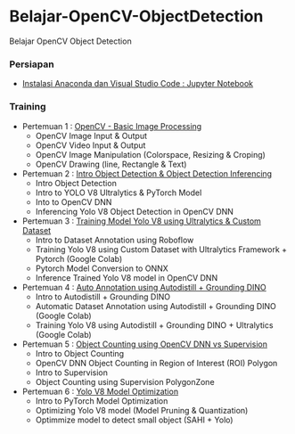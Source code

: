 # Belajar-OpenCV-ObjectDetection
Belajar OpenCV Object Detection

### Persiapan
- [Instalasi Anaconda dan Visual Studio Code : Jupyter Notebook](https://github.com/Muhammad-Yunus/Belajar-OpenCV-ObjectDetection/blob/main/Pengenalan%20Anaconda%20Dan%20VS%20Code%20Jupyter%20Notebook.pptx)


### Training
- Pertemuan 1 : [OpenCV - Basic Image Processing](https://github.com/Muhammad-Yunus/Belajar-OpenCV-ObjectDetection/tree/main/Pertemuan%201)
	- OpenCV Image Input & Output
	- OpenCV Video Input & Output
	- OpenCV Image Manipulation (Colorspace, Resizing & Croping)
	- OpenCV Drawing (line, Rectangle & Text)
- Pertemuan 2 : [Intro Object Detection & Object Detection Inferencing](https://github.com/Muhammad-Yunus/Belajar-OpenCV-ObjectDetection/tree/main/Pertemuan%202)
	- Intro Object Detection
	- Intro to YOLO V8 Ultralytics & PyTorch Model
	- Into to OpenCV DNN
	- Inferencing Yolo V8 Object Detection in OpenCV DNN
- Pertemuan 3 : [Training Model Yolo V8 using Ultralytics & Custom Dataset](https://github.com/Muhammad-Yunus/Belajar-OpenCV-ObjectDetection/tree/main/Pertemuan%203)
	- Intro to Dataset Annotation using Roboflow
	- Training Yolo V8 using Custom Dataset with Ultralytics Framework + Pytorch (Google Colab)
	- Pytorch Model Conversion to ONNX 
	- Inference Trained Yolo V8 model in OpenCV DNN
- Pertemuan 4 : [Auto Annotation using Autodistill + Grounding DINO](https://github.com/Muhammad-Yunus/Belajar-OpenCV-ObjectDetection/tree/main/Pertemuan%204)
	- Intro to Autodistill + Grounding DINO 
	- Automatic Dataset Annotation using Autodistill + Grounding DINO (Google Colab)
	- Training Yolo V8 using Autodistill + Grounding DINO + Ultralytics (Google Colab)
- Pertemuan 5 : [Object Counting using OpenCV DNN vs Supervision](https://github.com/Muhammad-Yunus/Belajar-OpenCV-ObjectDetection/tree/main/Pertemuan%205)
	- Intro to Object Counting
	- OpenCV DNN Object Counting in Region of Interest (ROI) Polygon
	- Intro to Supervision
	- Object Counting using Supervision PolygonZone
- Pertemuan 6 : [Yolo V8 Model Optimization](https://github.com/Muhammad-Yunus/Belajar-OpenCV-ObjectDetection/tree/main/Pertemuan%206)
	- Intro to PyTorch Model Optimization
	- Optimizing Yolo V8 model (Model Pruning & Quantization)
	- Optimmize model to detect small object (SAHI + Yolo)